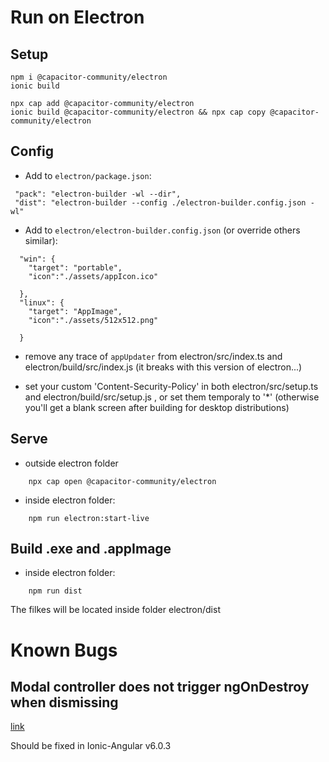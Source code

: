 # Run on Electron

## Setup
```
npm i @capacitor-community/electron
ionic build

npx cap add @capacitor-community/electron
ionic build @capacitor-community/electron && npx cap copy @capacitor-community/electron
```

## Config
- Add to `electron/package.json`:
```
 "pack": "electron-builder -wl --dir",
 "dist": "electron-builder --config ./electron-builder.config.json -wl"
```

- Add to  `electron/electron-builder.config.json` (or override others similar):
```
  "win": {
    "target": "portable",
    "icon":"./assets/appIcon.ico"

  },
  "linux": {
    "target": "AppImage",
    "icon":"./assets/512x512.png"

  }
```
- remove any trace of  `appUpdater` from electron/src/index.ts and electron/build/src/index.js (it breaks with this version of electron...)

- set your custom 'Content-Security-Policy' in both electron/src/setup.ts and electron/build/src/setup.js , or set them temporaly to '*' (otherwise you'll get a blank screen after building for desktop distributions)


## Serve
- outside electron folder
```
    npx cap open @capacitor-community/electron
```

- inside electron folder:
```
    npm run electron:start-live
```
## Build .exe and .appImage
- inside electron folder:
```
    npm run dist
```
The filkes will be located inside folder electron/dist

# Known Bugs

## Modal controller does not trigger ngOnDestroy when dismissing
[link](https://github.com/ionic-team/ionic-framework/issues/24460)

Should be fixed in Ionic-Angular v6.0.3